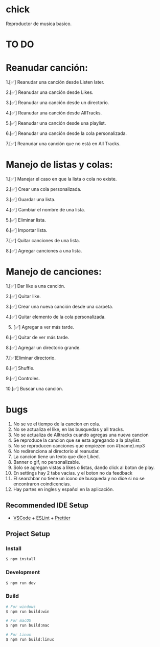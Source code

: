 # chick

Reproductor de musica basico.

# TO DO

# Reanudar canción:

1.[✅] Reanudar una canción desde Listen later.

2.[✅] Reanudar una canción desde Likes.

3.[✅] Reanudar una canción desde un directorio.

4.[✅] Reanudar una canción desde AllTracks.

5.[✅] Reanudar una canción desde una playlist.

6.[✅] Reanudar una canción desde la cola personalizada.

7.[✅] Reanudar una canción que no está en All Tracks.

# Manejo de listas y colas:

1.[✅] Manejar el caso en que la lista o cola no existe.

2.[✅] Crear una cola personalizada.

3.[✅] Guardar una lista.

4.[✅] Cambiar el nombre de una lista.

5.[✅] Eliminar lista.

6.[✅] Importar lista.

7.[✅] Quitar canciones de una lista.

8.[✅] Agregar canciones a una lista.

# Manejo de canciones:

1.[✅] Dar like a una canción.

2.[✅] Quitar like.

3.[✅] Crear una nueva canción desde una carpeta.

4.[✅] Quitar elemento de la cola personalizada.

5. [✅] Agregar a ver más tarde.

6.[✅] Quitar de ver más tarde.

8.[✅] Agregar un directorio grande.

7.[✅]Eliminar directorio.

8.[✅] Shuffle.

9.[✅] Controles.

10.[✅] Buscar una canción.

# bugs

1. No se ve el tiempo de la cancion en cola.
2. No se actualiza el like, en las busquedas y all tracks.
3. No se actualiza de Alltracks cuando agregas una nueva cancion
4. Se reproduce la cancion que se esta agregando a la playlist.
5. No se reproducen canciones que empiezen con #{name}.mp3
6. No redirenciona al directorio al reanudar.
7. La cancion tiene un texto que dice Liked.
8. Banner o gif, no personalizable.
9. Solo se agregan vistas a likes o listas, dando click al boton de play.
10. En settings hay 2 tabs vacias. y el boton no da feedback
11. El searchbar no tiene un icono de busqueda y no dice si no se encontraron coindicencias.
12. Hay partes en ingles y español en la aplicación.

## Recommended IDE Setup

- [VSCode](https://code.visualstudio.com/) + [ESLint](https://marketplace.visualstudio.com/items?itemName=dbaeumer.vscode-eslint) + [Prettier](https://marketplace.visualstudio.com/items?itemName=esbenp.prettier-vscode)

## Project Setup

### Install

```bash
$ npm install
```

### Development

```bash
$ npm run dev
```

### Build

```bash
# For windows
$ npm run build:win

# For macOS
$ npm run build:mac

# For Linux
$ npm run build:linux
```
